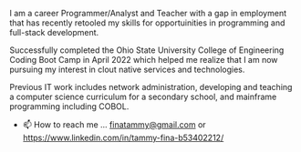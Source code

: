 I am a career Programmer/Analyst and Teacher with a gap in employment that has recently retooled my skills for opportuinities in programming and full-stack development.  

Successfully completed the Ohio State University College of Engineering Coding Boot Camp in April 2022 which helped me realize that I am now pursuing my interest in clout native services and technologies. 

Previous IT work includes network administration, developing and teaching a computer science curriculum for a secondary school, and mainframe programming including COBOL. 

- 📫 How to reach me ... finatammy@gmail.com or https://www.linkedin.com/in/tammy-fina-b53402212/

<!---
trfina/trfina is a ✨ special ✨ repository because its `README.md` (this file) appears on your GitHub profile.
You can click the Preview link to take a look at your changes.
--->
